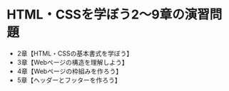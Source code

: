 # HTML・CSSを学ぼう2～9章の演習問題
* 2章【HTML・CSSの基本書式を学ぼう】
* 3章【Webページの構造を理解しよう】
* 4章【Webページの枠組みを作ろう】
* 5章【ヘッダーとフッターを作ろう】
